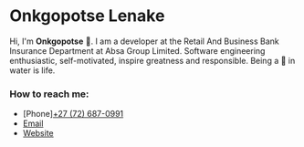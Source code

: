 # Onkgopotse Lenake

Hi, I'm **Onkgopotse** 👋. I am a developer at the Retail And Business Bank Insurance Department at Absa Group Limited. Software engineering enthusiastic, self-motivated, inspire greatness and responsible. Being a 🐬 in water is life.

### How to reach me:

- [Phone]<a href="tel:+27-72-687-0991">+27 (72) 687-0991</a>
- [Email](mailto:hello@onkgopotselenake.me)
- [Website](https://onkgopotselenake.me/)

<!--
**OLenake/OLenake** is a ✨ _special_ ✨ repository because its `README.md` (this file) appears on your GitHub profile.

Here are some ideas to get you started:

- 🔭 I’m currently working on ...
- 🌱 I’m currently learning ...
- 👯 I’m looking to collaborate on ...
- 🤔 I’m looking for help with ...
- 💬 Ask me about ...
- 📫 How to reach me: ...
- 😄 Pronouns: ...
- ⚡ Fun fact: ...
-->
